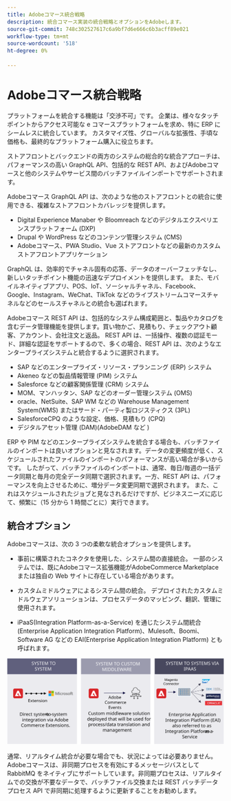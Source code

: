 ```yaml
---
title: Adobeコマース統合戦略
description: 統合コマース実装の統合戦略とオプションをAdobeします。
source-git-commit: 748c302527617c6a9bf7d6e666c6b3acff89e021
workflow-type: tm+mt
source-wordcount: '518'
ht-degree: 0%

---
```



# Adobeコマース統合戦略

プラットフォームを統合する機能は「交渉不可」です。 企業は、様々なタッチポイントからアクセス可能な e コマースプラットフォームを求め、特に ERP にシームレスに統合しています。 カスタマイズ性、グローバルな拡張性、手頃な価格も、最終的なプラットフォーム購入に役立ちます。

ストアフロントとバックエンドの両方のシステムの総合的な統合アプローチは、パフォーマンスの高い GraphQL API、包括的な REST API、およびAdobeコマースと他のシステムやサービス間のバッチファイルインポートでサポートされます。

Adobeコマース GraphQL API は、次のような他のストアフロントとの統合に使用できる、複雑なストアフロントカバレッジを提供します。

- Digital Experience Manaber や Bloomreach などのデジタルエクスペリエンスプラットフォーム (DXP)
- Drupal や WordPress などのコンテンツ管理システム (CMS)
- Adobeコマース、PWA Studio、Vue ストアフロントなどの最新のカスタムストアフロントアプリケーション

GraphQL は、効率的でチャネル固有の応答、データのオーバーフェッチなし、新しいタッチポイント機能の迅速なデプロイメントを提供します。 また、モバイルネイティブアプリ、POS、IoT、ソーシャルチャネル、Facebook、Google、Instagram、WeChat、TikTok などのライブストリームコマースチャネルなどのセールスチャネルとの統合も選ばれます。

Adobeコマース REST API は、包括的なシステム構成範囲と、製品やカタログを含むデータ管理機能を提供します。買い物かご、見積もり、チェックアウト顧客、アカウント、会社注文と返品。 REST API は、一括操作、複数の認証モード、詳細な認証をサポートするので、多くの場合、REST API は、次のようなエンタープライズシステムと統合するように選択されます。

- SAP などのエンタープライズ・リソース・プランニング (ERP) システム
- Akeneo などの製品情報管理 (PIM) システム
- Salesforce などの顧客関係管理 (CRM) システム
- MOM、マンハッタン、SAP などのオーダー管理システム (OMS)
- oracle、NetSuite、SAP WM などの Warehouse Management System(WMS) またはサード・パーティ製ロジスティクス (3PL)
- SalesforceCPQ のような設定、価格、見積もり (CPQ)
- デジタルアセット管理 (DAM)(AdobeDAM など )

ERP や PIM などのエンタープライズシステムを統合する場合も、バッチファイルのインポートは良いオプションと見なされます。データの変更頻度が低く、スケジュールされたファイルのインポートのパフォーマンスが高い場合が多いからです。 したがって、バッチファイルのインポートは、通常、毎日/毎週の一括データ同期と毎月の完全データ同期で選択されます。一方、REST API は、パフォーマンスを向上させるために、増分データ変更同期で選択されます。 また、これはスケジュールされたジョブと見なされるだけですが、ビジネスニーズに応じて、頻繁に（15 分から 1 時間ごとに）実行できます。

## 統合オプション

Adobeコマースは、次の 3 つの柔軟な統合オプションを提供します。

- 事前に構築されたコネクタを使用した、システム間の直接統合。 一部のシステムでは、既にAdobeコマース拡張機能がAdobeCommerce Marketplaceまたは独自の Web サイトに存在している場合があります。

- カスタムミドルウェアによるシステム間の統合。 デプロイされたカスタムミドルウェアソリューションは、プロセスデータのマッピング、翻訳、管理に使用されます。

- iPaaS(Integration Platform-as-a-Service) を通じたシステム間統合 (Enterprise Application Integration Platform)、Mulesoft、Boomi、Software AG などの EAI(Enterprise Application Integration Platform) とも呼ばれます。

![Adobeコマースの統合オプション](../../assets/playbooks/integration-options.svg)

通常、リアルタイム統合が必要な場合でも、状況によっては必要ありません。 Adobeコマースは、非同期プロセスを有効にするメッセージバスとして RabbitMQ をネイティブにサポートしています。非同期プロセスは、リアルタイムでの交換が不要なデータで、バッチファイル交換または REST バッチデータプロセス API で非同期に処理するように更新することをお勧めします。
